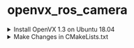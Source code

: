 # openvx_ros_camera

<details> 
  <summary> Install OpenVX 1.3 on Ubuntu 18.04 </summary>

```
cd openvx_ws

git clone --recursive https://github.com/KhronosGroup/OpenVX-sample-impl.git

cd OpenVX-sample-impl/

python Build.py --os=Linux --arch=64 --conf=Debug --conf_vision --enh_vision --conf_nn

export OPENVX_DIR=$(pwd)/install/Linux/x64/Debug

export VX_TEST_DATA_PATH=$(pwd)/cts/test_data/

mkdir build-cts

cd build-cts

cmake -DOPENVX_INCLUDES=$OPENVX_DIR/include -DOPENVX_LIBRARIES=$OPENVX_DIR/bin/libopenvx.so\;$OPENVX_DIR/bin/libvxu.so\;pthread\;dl\;m\;rt -DOPENVX_CONFORMANCE_VISION=ON -DOPENVX_USE_ENHANCED_VISION=ON -DOPENVX_CONFORMANCE_NEURAL_NETWORKS=ON ../cts/

cmake --build .

LD_LIBRARY_PATH=./lib ./bin/vx_test_conformance

```

</details>


<details>
  <summary> Make Changes in CMakeLists.txt </summary>
  
  [L21](https://github.com/arjunskumar/openvx_ros_camera/blob/9cd82caea1390605d346b4537079307d73bfdc2b/CMakeLists.txt#L21)

  [L22](https://github.com/arjunskumar/openvx_ros_camera/blob/9cd82caea1390605d346b4537079307d73bfdc2b/CMakeLists.txt#L22)

</details>


